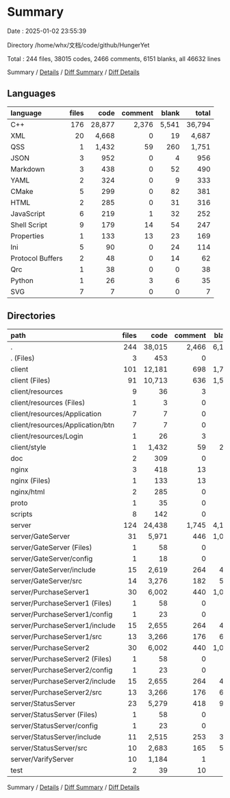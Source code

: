 # Summary

Date : 2025-01-02 23:55:39

Directory /home/whx/文档/code/github/HungerYet

Total : 244 files,  38015 codes, 2466 comments, 6151 blanks, all 46632 lines

Summary / [Details](details.md) / [Diff Summary](diff.md) / [Diff Details](diff-details.md)

## Languages
| language | files | code | comment | blank | total |
| :--- | ---: | ---: | ---: | ---: | ---: |
| C++ | 176 | 28,877 | 2,376 | 5,541 | 36,794 |
| XML | 20 | 4,668 | 0 | 19 | 4,687 |
| QSS | 1 | 1,432 | 59 | 260 | 1,751 |
| JSON | 3 | 952 | 0 | 4 | 956 |
| Markdown | 3 | 438 | 0 | 52 | 490 |
| YAML | 2 | 324 | 0 | 9 | 333 |
| CMake | 5 | 299 | 0 | 82 | 381 |
| HTML | 2 | 285 | 0 | 31 | 316 |
| JavaScript | 6 | 219 | 1 | 32 | 252 |
| Shell Script | 9 | 179 | 14 | 54 | 247 |
| Properties | 1 | 133 | 13 | 23 | 169 |
| Ini | 5 | 90 | 0 | 24 | 114 |
| Protocol Buffers | 2 | 48 | 0 | 14 | 62 |
| Qrc | 1 | 38 | 0 | 0 | 38 |
| Python | 1 | 26 | 3 | 6 | 35 |
| SVG | 7 | 7 | 0 | 0 | 7 |

## Directories
| path | files | code | comment | blank | total |
| :--- | ---: | ---: | ---: | ---: | ---: |
| . | 244 | 38,015 | 2,466 | 6,151 | 46,632 |
| . (Files) | 3 | 453 | 0 | 48 | 501 |
| client | 101 | 12,181 | 698 | 1,787 | 14,666 |
| client (Files) | 91 | 10,713 | 636 | 1,520 | 12,869 |
| client/resources | 9 | 36 | 3 | 7 | 46 |
| client/resources (Files) | 1 | 3 | 0 | 1 | 4 |
| client/resources/Application | 7 | 7 | 0 | 0 | 7 |
| client/resources/Application/btn | 7 | 7 | 0 | 0 | 7 |
| client/resources/Login | 1 | 26 | 3 | 6 | 35 |
| client/style | 1 | 1,432 | 59 | 260 | 1,751 |
| doc | 2 | 309 | 0 | 13 | 322 |
| nginx | 3 | 418 | 13 | 54 | 485 |
| nginx (Files) | 1 | 133 | 13 | 23 | 169 |
| nginx/html | 2 | 285 | 0 | 31 | 316 |
| proto | 1 | 35 | 0 | 10 | 45 |
| scripts | 8 | 142 | 0 | 43 | 185 |
| server | 124 | 24,438 | 1,745 | 4,184 | 30,367 |
| server/GateServer | 31 | 5,971 | 446 | 1,048 | 7,465 |
| server/GateServer (Files) | 1 | 58 | 0 | 17 | 75 |
| server/GateServer/config | 1 | 18 | 0 | 5 | 23 |
| server/GateServer/include | 15 | 2,619 | 264 | 443 | 3,326 |
| server/GateServer/src | 14 | 3,276 | 182 | 583 | 4,041 |
| server/PurchaseServer1 | 30 | 6,002 | 440 | 1,088 | 7,530 |
| server/PurchaseServer1 (Files) | 1 | 58 | 0 | 17 | 75 |
| server/PurchaseServer1/config | 1 | 23 | 0 | 6 | 29 |
| server/PurchaseServer1/include | 15 | 2,655 | 264 | 455 | 3,374 |
| server/PurchaseServer1/src | 13 | 3,266 | 176 | 610 | 4,052 |
| server/PurchaseServer2 | 30 | 6,002 | 440 | 1,088 | 7,530 |
| server/PurchaseServer2 (Files) | 1 | 58 | 0 | 17 | 75 |
| server/PurchaseServer2/config | 1 | 23 | 0 | 6 | 29 |
| server/PurchaseServer2/include | 15 | 2,655 | 264 | 455 | 3,374 |
| server/PurchaseServer2/src | 13 | 3,266 | 176 | 610 | 4,052 |
| server/StatusServer | 23 | 5,279 | 418 | 920 | 6,617 |
| server/StatusServer (Files) | 1 | 58 | 0 | 17 | 75 |
| server/StatusServer/config | 1 | 23 | 0 | 6 | 29 |
| server/StatusServer/include | 11 | 2,515 | 253 | 396 | 3,164 |
| server/StatusServer/src | 10 | 2,683 | 165 | 501 | 3,349 |
| server/VarifyServer | 10 | 1,184 | 1 | 40 | 1,225 |
| test | 2 | 39 | 10 | 12 | 61 |

Summary / [Details](details.md) / [Diff Summary](diff.md) / [Diff Details](diff-details.md)